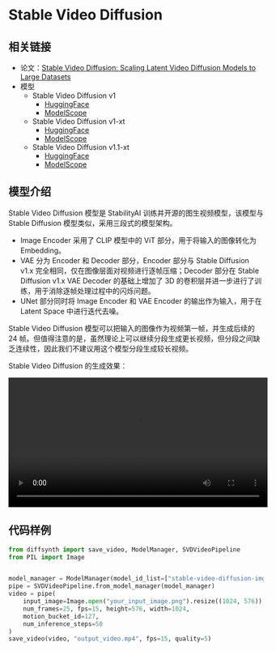 # Stable Video Diffusion

## 相关链接

* 论文：[Stable Video Diffusion: Scaling Latent Video Diffusion Models to Large Datasets](https://arxiv.org/abs/2311.15127)
* 模型
    * Stable Video Diffusion v1
        * [HuggingFace](https://huggingface.co/stabilityai/stable-video-diffusion-img2vid)
        * [ModelScope](https://modelscope.cn/models/AI-ModelScope/stable-video-diffusion-img2vid)
    * Stable Video Diffusion v1-xt
        * [HuggingFace](https://huggingface.co/stabilityai/stable-video-diffusion-img2vid-xt)
        * [ModelScope](https://modelscope.cn/models/AI-ModelScope/stable-video-diffusion-img2vid-xt)
    * Stable Video Diffusion v1.1-xt
        * [HuggingFace](https://huggingface.co/stabilityai/stable-video-diffusion-img2vid-xt-1-1)
        * [ModelScope](https://modelscope.cn/models/cjc1887415157/stable-video-diffusion-img2vid-xt-1-1)

## 模型介绍

Stable Video Diffusion 模型是 StabilityAI 训练并开源的图生视频模型，该模型与 Stable Diffusion 模型类似，采用三段式的模型架构。

* Image Encoder 采用了 CLIP 模型中的 ViT 部分，用于将输入的图像转化为 Embedding。
* VAE 分为 Encoder 和 Decoder 部分，Encoder 部分与 Stable Diffusion v1.x 完全相同，仅在图像层面对视频进行逐帧压缩；Decoder 部分在 Stable Diffusion v1.x VAE Decoder 的基础上增加了 3D 的卷积层并进一步进行了训练，用于消除逐帧处理过程中的闪烁问题。
* UNet 部分同时将 Image Encoder 和 VAE Encoder 的输出作为输入，用于在 Latent Space 中进行迭代去噪。

Stable Video Diffusion 模型可以把输入的图像作为视频第一帧，并生成后续的 24 帧。但值得注意的是，虽然理论上可以继续分段生成更长视频，但分段之间缺乏连续性，因此我们不建议用这个模型分段生成较长视频。

Stable Video Diffusion 的生成效果：

<video width="512" height="256" controls>
  <source src="https://github.com/user-attachments/assets/2696b50c-96b8-48fd-a30e-7f69c3c6839c" type="video/mp4">
您的浏览器不支持Video标签。
</video>

## 代码样例

```python
from diffsynth import save_video, ModelManager, SVDVideoPipeline
from PIL import Image


model_manager = ModelManager(model_id_list=["stable-video-diffusion-img2vid-xt"])
pipe = SVDVideoPipeline.from_model_manager(model_manager)
video = pipe(
    input_image=Image.open("your_input_image.png").resize((1024, 576)),
    num_frames=25, fps=15, height=576, width=1024,
    motion_bucket_id=127,
    num_inference_steps=50
)
save_video(video, "output_video.mp4", fps=15, quality=5)
```
